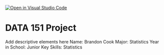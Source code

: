 [![Open in Visual Studio Code](https://classroom.github.com/assets/open-in-vscode-f059dc9a6f8d3a56e377f745f24479a46679e63a5d9fe6f495e02850cd0d8118.svg)](https://classroom.github.com/online_ide?assignment_repo_id=449329&assignment_repo_type=GroupAssignmentRepo)
# DATA 151 Project

Add descriptive elements here
Name: Brandon Cook
Major: Statistics
Year in School: Junior
Key Skills: Statistics
